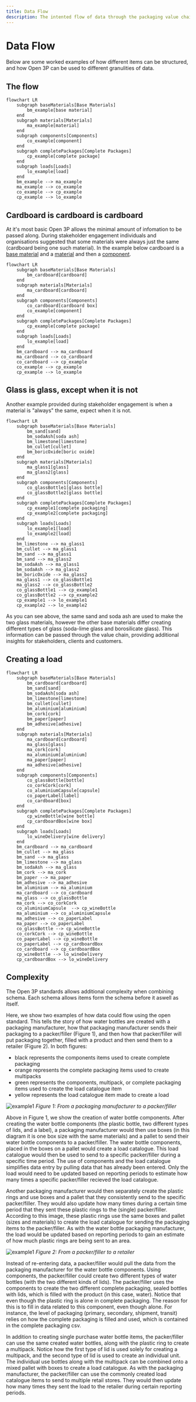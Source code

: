 ```yaml
---
title: Data Flow
description: The intented flow of data through the packaging value chain using Open 3P.
---
```


# Data Flow
Below are some worked examples of how different items can be structured, and how Open 3P can be used to different granulities of data.

## The flow
``` mermaid
flowchart LR
    subgraph baseMaterials[Base Materials]
        bm_example[base material]
    end
    subgraph materials[Materials]
        ma_example[material]
    end
    subgraph components[Components]
        co_example[component]
    end
    subgraph completePackages[Complete Packages]
        cp_example[complete package]
    end
    subgraph loads[Loads]
        lo_example[load]
    end
    bm_example --> ma_example
    ma_example --> co_example
    co_example --> cp_example
    cp_example --> lo_example
```


## Cardboard is cardboard is cardboard
At it's most basic Open 3P allows the minimal amount of infomation to be passed along.  During stakeholder engagement individuals and organisations suggested that some materials were always just the same (cardboard being one such material). In the example below cardboard is a [base material](../3_Data_Specification/3_1_Base_Materials.md) and a [material](../3_Data_Specification/3_2_Materials.md) and then a [component](../3_Data_Specification/3_3_Components.md).

``` mermaid
flowchart LR
    subgraph baseMaterials[Base Materials]
        bm_cardboard[cardboard]
    end
    subgraph materials[Materials]
        ma_cardboard[cardboard]
    end
    subgraph components[Components]
        co_cardboard[cardboard box]
        co_example[component]
    end
    subgraph completePackages[Complete Packages]
        cp_example[complete package]
    end
    subgraph loads[Loads]
        lo_example[load]
    end
    bm_cardboard --> ma_cardboard
    ma_cardboard --> co_cardboard
    co_cardboard --> cp_example
    co_example --> cp_example
    cp_example --> lo_example
```

## Glass is glass, except when it is not
Another example provided during stakeholder engagement is when a material is "always" the same, expect when it is not.

``` mermaid
flowchart LR
    subgraph baseMaterials[Base Materials]
        bm_sand[sand]
        bm_sodaAsh[soda ash]
        bm_limestone[limestone]
        bm_cullet[cullet]
        bm_boricOxide[boric oxide]
    end
    subgraph materials[Materials]
        ma_glass1[glass]
        ma_glass2[glass]
    end
    subgraph components[Components]
        co_glassBottle1[glass bottle]
        co_glassBottle2[glass bottle]
    end
    subgraph completePackages[Complete Packages]
        cp_example1[complete packaging]
        cp_example2[complete packaging]
    end
    subgraph loads[Loads]
        lo_example1[load]
        lo_example2[load]
    end
    bm_limestone --> ma_glass1
    bm_cullet --> ma_glass1
    bm_sand --> ma_glass1
    bm_sand --> ma_glass2
    bm_sodaAsh --> ma_glass1
    bm_sodaAsh --> ma_glass2
    bm_boricOxide --> ma_glass2
    ma_glass1 --> co_glassBottle1
    ma_glass2 --> co_glassBottle2
    co_glassBottle1 --> cp_example1
    co_glassBottle2 --> cp_example2
    cp_example1 --> lo_example1
    cp_example2 --> lo_example2
```
As you can see above, the same sand and soda ash are used to make the two glass materials, however the other base materials differ creating different types of glass (soda-lime glass and borosilicate glass). This information can be passed through the value chain, providing additional insights for stakeholders, clients and customers.

## Creating a load

``` mermaid
flowchart LR
    subgraph baseMaterials[Base Materials]
        bm_cardboard[cardboard]
        bm_sand[sand]
        bm_sodaAsh[soda ash]
        bm_limestone[limestone]
        bm_cullet[cullet]
        bm_aluminium[aluminium]
        bm_cork[cork]
        bm_paper[paper]
        bm_adhesive[adhesive]
    end
    subgraph materials[Materials]
        ma_cardboard[cardboard]
        ma_glass[glass]
        ma_cork[cork]
        ma_aluminium[aluminium]
        ma_paper[paper]
        ma_adhesive[adhesive]
    end
    subgraph components[Components]
        co_glassBottle[bottle]
        co_corkCork[cork]
        co_aluminiumCapsule[capsule]
        co_paperLabel[label]
        co_cardboard[box]
    end
    subgraph completePackages[Complete Packages]
        cp_wineBottle[wine bottle]
        cp_cardboardBox[wine box]
    end
    subgraph loads[Loads]
        lo_wineDelivery[wine delivery]
    end
    bm_cardboard --> ma_cardboard
    bm_cullet --> ma_glass
    bm_sand --> ma_glass
    bm_limestone --> ma_glass
    bm_sodaAsh --> ma_glass
    bm_cork --> ma_cork
    bm_paper --> ma_paper
    bm_adhesive --> ma_adhesive
    bm_aluminium --> ma_aluminium
    ma_cardboard --> co_cardboard
    ma_glass --> co_glassBottle
    ma_cork --> co_corkCork
    co_aluminiumCapsule  --> cp_wineBottle
    ma_aluminium --> co_aluminiumCapsule
    ma_adhesive --> co_paperLabel
    ma_paper --> co_paperLabel
    co_glassBottle --> cp_wineBottle
    co_corkCork --> cp_wineBottle
    co_paperLabel --> cp_wineBottle
    co_paperLabel --> cp_cardboardBox
    co_cardboard --> cp_cardboardBox
    cp_wineBottle --> lo_wineDelivery
    cp_cardboardBox --> lo_wineDelivery
```

## Complexity

The Open 3P standards allows additional complexity when combining schema. Each schema allows items form the schema before it aswell as itself.



Here, we show two examples of how data could flow using the open standard. This tells the story of how water bottles are created with a packaging manufacturer, how that packaging manufacturer sends their packaging to a packer/filler (Figure 1), and then how that packer/filler will put packaging together, filled with a product and then send them to a retailer (Figure 2). In both figures: 
- black represents the components items used to create complete packaging
- orange represents the complete packaging items used to create multipacks
- green represents the components, multipack, or complete packaging items used to create the load catalogue item
- yellow represents the load catalogue item made to create a load

![example1](../img/data_flow_example1.png)
*Figure 1: From a packaging manufacturer to a packer/filler*

Above in Figure 1, we show the creation of water bottle components. After creating the water bottle components (the plastic bottle, two different types of lids, and a label), a packaging manufacturer would then use boxes (in this diagram it is one box size with the same materials) and a pallet to send their water bottle components to a packer/filler. The water bottle components, placed in the boxes on a pallet would create a load catalogue. This load catalogue would then be used to send to a specific packer/filler during a specific time period. The use of components and the load catalogue simplifies data entry by pulling data that has already been entered. Only the load would need to be updated based on reporting periods to estimate how many times a specific packer/filler recieved the load catalogue.

Another packaging manufacturer would then separately create the plastic rings and use boxes and a pallet that they consistently send to the specific packer/filler. They would also update how many times during a certain time period that they sent these plastic rings to the (single) packer/filler. According to this image, these plastic rings use the same boxes and pallet (sizes and materials) to create the load catalogue for sending the packaging items to the packer/filler. As with the water bottle packaging manufacturer, the load would be updated based on reporting periods to gain an estimate of how much plastic rings are being sent to an area.

![example1](../img/data_flow_example2.png)
*Figure 2: From a packer/filler to a retailer*

Instead of re-entering data, a packer/filler would pull the data from the packaging manufacturer for the water bottle components. Using components, the packer/filler could create two different types of water bottles (with the two different kinds of lids). The packer/filler uses the components to create the two different complete packaging, sealed bottles with lids, which is filled with the product (in this case, water). Notice that even though the plastic ring is alone in complete packaging. The reason for this is to fill in data related to this component, even though alone. For instance, the level of packaging (primary, secondary, shipment, transit) relies on how the complete packaging is filled and used, which is contained in the complete packaging csv. 

In addition to creating single purchase water bottle items, the packer/filler can use the same created water bottles, along with the plastic ring to create a multipack. Notice how the first type of lid is used solely for creating a multipack, and the second type of lid is used to create an individual unit. The individual use bottles along with the multipack can be combined onto a mixed pallet with boxes to create a load catalogue. As with the packaging manufacturer, the packer/filler can use the commonly created load catalogue items to send to multiple retail stores. They would then update how many times they sent the load to the retailer during certain reporting periods. 
